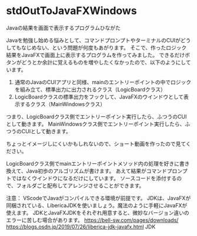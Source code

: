 # stdOutToJavaFXWindows
Javaの結果を画面で表示するプログラムひながた

Javaを勉強し始める悩みとして、コマンドプロンプトやターミナルのCUIがどうしてもなじめない、という問題が何度もあがります。
そこで、作ったロジック結果をJavaFXで画面上に表示するプログラムを作ってみました。
できるだけボタンがどうとか余計に覚えるものを増やしたくなかったので、以下のようにしています。
1. 通常のJavaのCUIアプリと同様、mainのエントリーポイントの中でロジックを組み立て、標準出力に出力されるクラス（LogicBoardクラス）
2. LogicBoardクラスの標準出力をフックして、JavaFXのウインドウとして表示するクラス（MainWindowsクラス）

つまり、LogicBoardクラス側でエントリーポイント実行したら、ふつうのCUIとして動きます。
MainWindowsクラス側でエントリーポイント実行したら、ふつうのCUIとして動きます。

ちょっとイメージしにくいかもしれないので、ショート動画を作ったので見てください。

LogicBoardクラス側でmainエントリーポイントメソッド内の処理を好きに書き換えて、Java初歩のアルゴリズムが書けます。
あえて結果がコマンドプロンプトではなくウインドウになるだけにしています。
ソースコードを添付するので、フォルダごと配布してアレンジさせることができます。

注意：
VScodeでJavaがコンパイルできる環境が前提です。
JDKは、JavaFXが同梱されている、LibericaJDKを使いましょう。魔法のように手軽にJavaFXが使えます。
JDKとJavaFXJDKをそれぞれ用意すると、微妙なバージョン違いのエラーに苦しむ場合があります。
https://bell-sw.com/pages/downloads/
https://blogs.osdn.jp/2019/07/26/liberica-jdk-javafx.html JDK
